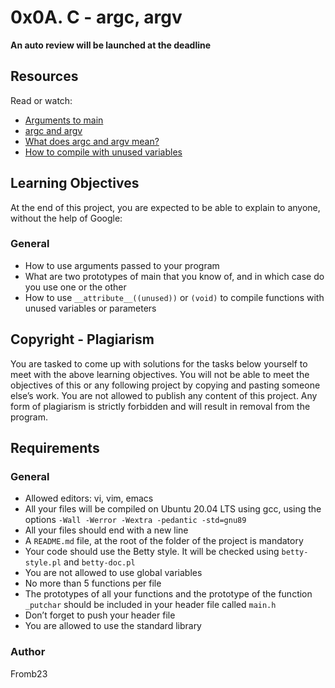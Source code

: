 # 0x0A. C - argc, argv

**An auto review will be launched at the deadline**

## Resources
Read or watch:

- [Arguments to main](https://www.cypress.com/file/54751/download)
- [argc and argv](https://publications.gbdirect.co.uk/c_book/chapter10/arguments_to_main.html)
- [What does argc and argv mean?](https://www.quora.com/What-does-argc-and-argv-mean)
- [How to compile with unused variables](https://www.learncpp.com/cpp-tutorial/99-functions-with-a-void-return-type/)
  
## Learning Objectives
At the end of this project, you are expected to be able to explain to anyone, without the help of Google:

### General
- How to use arguments passed to your program
- What are two prototypes of main that you know of, and in which case do you use one or the other
- How to use `__attribute__((unused))` or `(void)` to compile functions with unused variables or parameters
  
## Copyright - Plagiarism
You are tasked to come up with solutions for the tasks below yourself to meet with the above learning objectives. You will not be able to meet the objectives of this or any following project by copying and pasting someone else’s work. You are not allowed to publish any content of this project. Any form of plagiarism is strictly forbidden and will result in removal from the program.

## Requirements
### General
- Allowed editors: vi, vim, emacs
- All your files will be compiled on Ubuntu 20.04 LTS using gcc, using the options `-Wall -Werror -Wextra -pedantic -std=gnu89`
- All your files should end with a new line
- A `README.md` file, at the root of the folder of the project is mandatory
- Your code should use the Betty style. It will be checked using `betty-style.pl` and `betty-doc.pl`
- You are not allowed to use global variables
- No more than 5 functions per file
- The prototypes of all your functions and the prototype of the function `_putchar` should be included in your header file called `main.h`
- Don’t forget to push your header file
- You are allowed to use the standard library

### Author
 Fromb23
